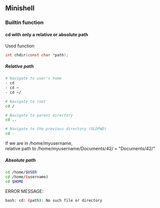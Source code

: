 ## Minishell  
### Builtin function

#### cd with only a relative or absolute path  

Used function  
```c
int chdir(const char *path);
```
##### Relative path
```bash
# Navigate to user's home
- cd
- cd ~
- cd ~/

# Navigate to root
cd /

# Navigate to parent directory
cd ..

# Navigate to the previous directory (OLDPWD)
cd -
```

If we are in /home/myusername,  
relative path to /home/myusername/Documents/42/ = "Documents/42/"

##### Absolute path
```bash
cd /home/$USER
cd /home/(username)
cd $HOME
```

ERROR MESSAGE:  
```bash
bash: cd: (path): No such file or directory
``` 
